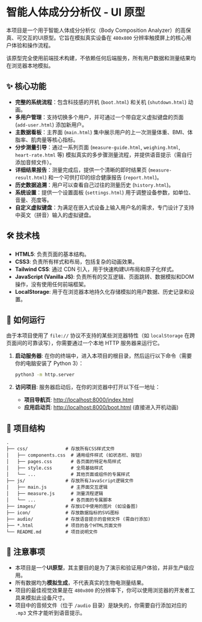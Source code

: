 # 智能人体成分分析仪 - UI 原型

本项目是一个用于智能人体成分分析仪（Body Composition Analyzer）的高保真、可交互的UI原型。它旨在模拟真实设备在 `480x800` 分辨率触摸屏上的核心用户体验和操作流程。

该原型完全使用前端技术构建，不依赖任何后端服务，所有用户数据和测量结果均在浏览器本地模拟。

## ✨ 核心功能

- **完整的系统流程**：包含科技感的开机 (`boot.html`) 和关机 (`shutdown.html`) 动画。
- **多用户管理**：支持切换多个用户，并可通过一个带自定义虚拟键盘的页面 (`add-user.html`) 添加新用户。
- **主数据看板**：主界面 (`main.html`) 集中展示用户的上一次测量体重、BMI、体脂率、肌肉量等核心指标。
- **分步测量引导**：通过一系列页面 (`measure-guide.html`, `weighing.html`, `heart-rate.html` 等) 模拟真实的多步骤测量流程，并提供语音提示（需自行添加音频文件）。
- **详细结果报告**：测量完成后，提供一个清晰的即时结果页 (`measure-result.html`) 和一个可供打印的综合健康报告 (`report.html`)。
- **历史数据追溯**：用户可以查看自己过往的测量历史 (`history.html`)。
- **系统设置**：提供一个设置面板 (`settings.html`) 用于调整设备参数，如单位、音量、亮度等。
- **自定义虚拟键盘**：为满足在嵌入式设备上输入用户名的需求，专门设计了支持中英文（拼音）输入的虚拟键盘。

## 🛠️ 技术栈

- **HTML5**: 负责页面的基本结构。
- **CSS3**: 负责所有样式和布局，包括复杂的动画效果。
- **Tailwind CSS**: 通过 CDN 引入，用于快速构建UI布局和原子化样式。
- **JavaScript (Vanilla JS)**: 负责所有的交互逻辑、页面跳转、数据模拟和DOM操作，没有使用任何前端框架。
- **LocalStorage**: 用于在浏览器本地持久化存储模拟的用户数据、历史记录和设置。

## 🚀 如何运行

由于本项目使用了 `file://` 协议不支持的某些浏览器特性（如 `localStorage` 在跨页面间的可靠读写），你需要通过一个本地 HTTP 服务器来运行它。

1.  **启动服务器**:
    在你的终端中，进入本项目的根目录，然后运行以下命令（需要你的电脑安装了 Python 3）：
    ```bash
    python3 -m http.server
    ```

2.  **访问项目**:
    服务器启动后，在你的浏览器中打开以下任一地址：
    - **项目导航页**: [http://localhost:8000/index.html](http://localhost:8000/index.html)
    - **应用启动页**: [http://localhost:8000/boot.html](http://localhost:8000/boot.html) (直接进入开机动画)

## 📂 项目结构

```
.
├── css/              # 存放所有CSS样式文件
│   ├── components.css  # 通用组件样式 (如状态栏、按钮)
│   ├── pages.css       # 各页面的特定布局样式
│   ├── style.css       # 全局基础样式
│   └── ...             # 其他页面或组件的专属样式
├── js/               # 存放所有JavaScript逻辑文件
│   ├── main.js         # 主界面交互逻辑
│   ├── measure.js      # 测量流程逻辑
│   └── ...             # 各页面的专属脚本
├── images/           # 存放UI中使用的图片 (如设备图)
├── icon/             # 存放数据指标的SVG图标
├── audio/            # 存放语音提示的音频文件 (需自行添加)
├── *.html            # 项目的各个HTML页面文件
└── README.md         # 项目说明文件
```

## 📝 注意事项

- 本项目是一个**UI原型**，其主要目的是为了演示和验证用户体验，并非生产级应用。
- 所有数据均为**模拟生成**，不代表真实的生物电测量结果。
- 项目的最佳视觉效果是在 `480x800` 的分辨率下，你可以使用浏览器的开发者工具来模拟此设备尺寸。
- 项目中的音频文件（位于 `/audio` 目录）是缺失的，你需要自行添加对应的 `.mp3` 文件才能听到语音提示。